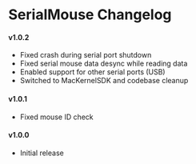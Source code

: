 SerialMouse Changelog
============================
#### v1.0.2
- Fixed crash during serial port shutdown
- Fixed serial mouse data desync while reading data
- Enabled support for other serial ports (USB)
- Switched to MacKernelSDK and codebase cleanup

#### v1.0.1
- Fixed mouse ID check

#### v1.0.0
- Initial release
